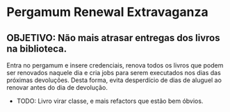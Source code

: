 # Pergamum Renewal Extravaganza
## OBJETIVO: Não mais atrasar entregas dos livros na biblioteca.

Entra no pergamum e insere credenciais, renova todos os livros que podem ser renovados naquele dia e cria jobs para serem executados nos dias das próximas devoluções. Desta forma, evita desperdício de dias de aluguel ao renovar antes do dia de devolução.

* TODO: Livro virar classe, e mais refactors que estão bem óbvios.
